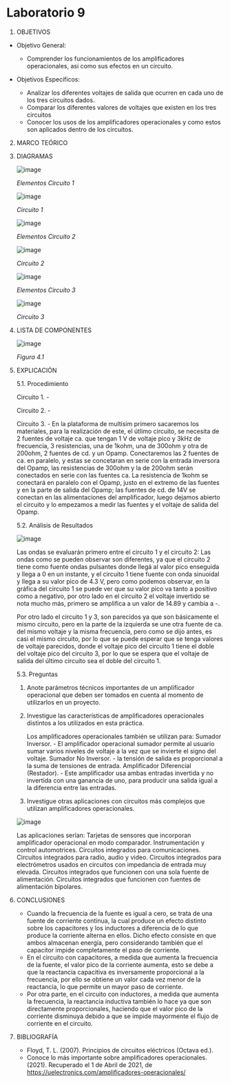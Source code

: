 # Laboratorio 9
1. OBJETIVOS
- Objetivo General:
   
   - Comprender los funcionamientos de los amplificadores operacionales, así como sus efectos en un circuito.
   
- Objetivos Específicos:
 
   - Analizar los diferentes voltajes de salida que ocurren en cada uno de los tres circuitos dados.
   - Comparar los diferentes valores de voltajes que existen en los tres circuitos
   - Conocer los usos de los amplificadores operacionales y como estos son aplicados dentro de los circuitos.
   
2. MARCO TEÓRICO
   
   
   
3. DIAGRAMAS
   
   ![image](https://user-images.githubusercontent.com/75439689/113229697-1bbe4400-925d-11eb-9ebf-3ea3d8e1bbf3.png)
   
   *Elementos Circuito 1*
   
   ![image](https://user-images.githubusercontent.com/75439689/113229726-27aa0600-925d-11eb-98d1-dc517b743344.png)
   
   *Circuito 1*
   
   ![image](https://user-images.githubusercontent.com/75439689/113229745-30024100-925d-11eb-913e-5a0e204da038.png)
   
   *Elementos Circuito 2*
   
   ![image](https://user-images.githubusercontent.com/75439689/113229829-5d4eef00-925d-11eb-9714-3491b01569da.png)
   
   *Circuito 2*
   
   ![image](https://user-images.githubusercontent.com/75439689/113229836-60e27600-925d-11eb-8945-8146c9328561.png)
   
   *Elementos Circuito 3*
   
   ![image](https://user-images.githubusercontent.com/75439689/113229842-63dd6680-925d-11eb-9f5f-bb7b94432680.png)
   
   *Circuito 3*
   
4. LISTA DE COMPONENTES
   
   ![image](https://user-images.githubusercontent.com/75439689/113228015-938a6f80-9259-11eb-8af3-280991a69b86.png)
   
   *Figura 4.1*

5. EXPLICACIÓN

   5.1. Procedimiento
   
    Circuito 1. - 
    
    Circuito 2. -
    
    Circuito 3. - En la plataforma de multisim primero sacaremos los materiales, para la realización de este, el útlimo circuito, se necesita de 2 fuentes de voltaje ca. que tengan 1 V de voltaje pico y 3kHz de frecuencia, 3 resistencias, una de 1kohm, una de 300ohm y otra de 200ohm, 2 fuentes de cd. y un Opamp. Conectaremos las 2 fuentes de ca. en paralelo, y estas se concetaran en serie con la entrada inversora del Opamp, las resistencias de 300ohm y la de 200ohm serán conectados en serie con las fuentes ca. La resistencia de 1kohm se conectará en paralelo con el Opamp, justo en el extremo de las fuentes y en la parte de salida del Opamp; las fuentes de cd. de 14V se conectan en las alimentaciones del amplificador, luego dejamos abierto el circuito y lo empezamos a medir las fuentes y el voltaje de salida del Opamp. 

   5.2. Análisis de Resultados
   
     ![image](https://user-images.githubusercontent.com/75439689/113229510-be29f780-925c-11eb-87d4-bbcbb038f703.png)
     
     Las ondas se evaluarán primero entre el circuito 1 y el circuito 2:
     Las ondas como se pueden observar son diferentes, ya que el circuito 2 tiene como fuente ondas pulsantes donde llegá al valor pico enseguida y llega a 0 en un instante, y el circuito 1 tiene fuente con onda sinuoidal y llega a su valor pico de 4.3 V, pero como podemos observar, en la gráfica del circuito 1 se puede ver que su valor pico va tanto a positivo como a negativo, por otro lado en el circuito 2 el voltaje invertido se nota mucho más, primero se amplifica a un valor de 14.89 y cambia a -.
     
     Por otro lado el circuito 1 y 3, son parecidos ya que son básicamente el mismo circuito, pero en la parte de la izquierda se une otra fuente de ca. del mismo voltaje y la misma frecuencia, pero como se dijo antes, es casi el mismo circuito, por lo que se puede esperar que se tenga valores de voltaje parecidos, donde el voltaje pico del circuito 1 tiene el doble del voltaje pico del circuito 3, por lo que se espera que el voltaje de salida del último circuito sea el doble del circuito 1.
     
   5.3. Preguntas
   
   1. Anote parámetros técnicos importantes de un amplificador operacional que deben ser tomados en cuenta al momento de utilizarlos en un proyecto.
   2. Investigue las características de amplificadores operacionales distintos a los utilizados en esta práctica.
      
      Los amplificadores operacionales también se utilizan para: Sumador Inversor. - El amplificador operacional sumador permite al usuario sumar varios niveles de voltaje a la vez que se invierte el signo del voltaje. Sumador No Inversor. - la tensión de salida es proporcional a la suma de tensiones de entrada. Amplificador Diferencial (Restador). - Este amplificador usa ambas entradas invertida y no invertida con una ganancia de uno, para producir una salida igual a la diferencia entre las entradas.
      
   4. Investigue otras aplicaciones con circuitos más complejos que utilizan amplificadores operacionales.
   
   ![image](https://user-images.githubusercontent.com/75439689/113233888-d18d9080-9265-11eb-8601-68a575b25afa.png)
   
   Las aplicaciones serían:
   Tarjetas de sensores que incorporan amplificador operacional en modo comparador. 
   Instrumentación y control automotrices.
   Circuitos integrados para comunicaciones.
   Circuitos integrados para radio, audio y video.
   Circuitos integrados para electrómetros usados en circuitos con impedancia de entrada muy elevada.
   Circuitos integrados que funcionen con una sola fuente de alimentación.
   Circuitos integrados que funcionen con fuentes de alimentación bipolares.
   
6. CONCLUSIONES

   - Cuando la frecuencia de la fuente es igual a cero, se trata de una fuente de corriente continua, la cual produce un efecto distinto sobre los capacitores y los inductores a diferencia de lo que produce la corriente alterna en ellos. Dicho efecto consiste en que ambos almacenan energía, pero considerando también que el capacitor impide completamente el paso de corriente. 
   - En el circuito con capacitores, a medida que aumenta la frecuencia de la fuente, el valor pico de la corriente aumenta, esto se debe a que la reactancia capacitiva es inversamente proporcional a la frecuencia, por ello se obtiene un valor cada vez menor de la reactancia, lo que permite un mayor paso de corriente.
   - Por otra parte, en el circuito con inductores, a medida que aumenta la frecuencia, la reactancia inductiva también lo hace ya que son directamente proporcionales, haciendo que el valor pico de la corriente disminuya debido a que se impide mayormente el flujo de corriente en el circuito.


7. BIBLIOGRAFÍA

   - Floyd, T. L. (2007). Principios de circuitos eléctricos (Octava ed.).
   - Conoce lo más importante sobre amplificadores operacionales. (2021). Recuperado el 1 de Abril de 2021, de https://uelectronics.com/amplificadores-operacionales/
